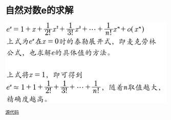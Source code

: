 # 自然对数e的求解

<div align=center>

![](/数学/images/自然对数e的求解.png)

</div>

[源代码](https://github.com/a2htray/cdt/blob/master/e/e.c)